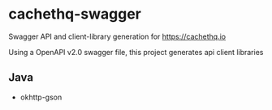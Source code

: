 # cachethq-swagger
Swagger API and client-library generation for https://cachethq.io

Using a OpenAPI v2.0 swagger file, this project generates api client libraries

## Java
- okhttp-gson

